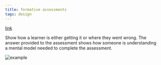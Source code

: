 ```yaml
---
title: formative assessments
tags: design
---
```


[link](https://carpentries.github.io/instructor-training/02-practice-learning/index.html#using-formative-assessment-to-identify-misconceptions)

Show how a learner is either getting it or where they went wrong. The answer provided to the assessment shows how someone is understanding a mental model needed to complete the assessment.


![example](/note-images/formative-assessment.png)